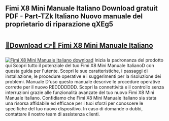 ## Fimi X8 Mini Manuale Italiano Download gratuit PDF - Part-TZk Italiano Nuovo manuale del proprietario di riparazione qXEg5

# <h2><a href="http://dfgvux2.blite.top/?on=Fimi+X8+Mini+Manuale+Italiano">🔗Download 👉🔴 Fimi X8 Mini Manuale Italiano</a></h2>

[![Fimi X8 Mini Manuale Italiano download](https://i.imgur.com/lujVjoI.png)](http://dfgvux2.blite.top/?on=Fimi+X8+Mini+Manuale+Italiano)
Inizia la padronanza del prodotto qui Scopri tutto il potenziale del tuo Fimi X8 Mini Manuale ItalianoD con questa guida per l'utente. Scopri le sue caratteristiche, i passaggi di installazione, le procedure operative e i suggerimenti per la risoluzione dei problemi. Manuale D'uso questo manuale descrive le procedure operative corrette per il nuovo REDDDDDDD. Scopri la connettività e il controllo senza interruzioni grazie alle funzionalità avanzate del tuo nuovo Fimi X8 Mini Manuale Italiano. Confidiamo che Fimi X8 Mini Manuale Italiano sia stata una risorsa affidabile ed efficace per i tuoi sforzi per conoscere le specifiche del tuo nuovo dispositivo. In caso di domande o dubbi, contattare il nostro team di assistenza clienti.
